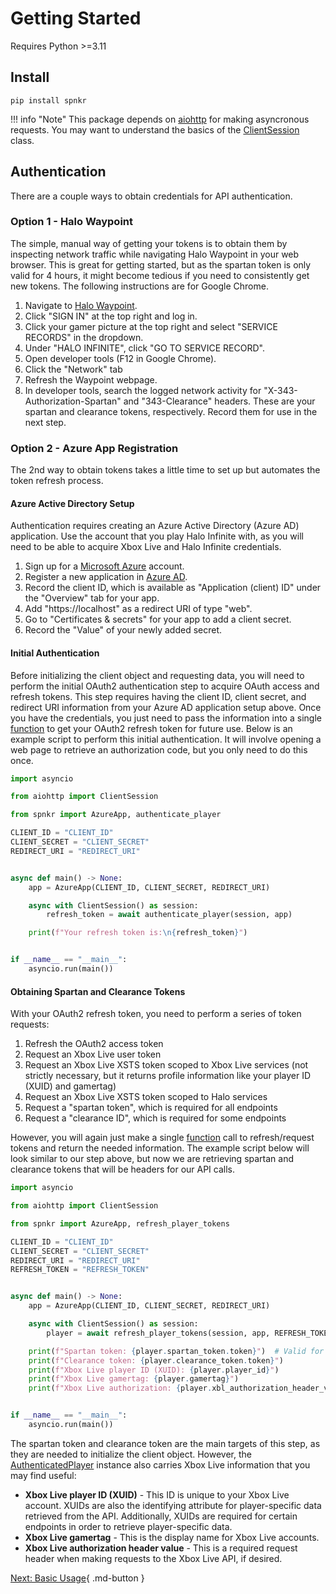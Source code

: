 # Getting Started

Requires Python >=3.11

## Install

```shell
pip install spnkr
```

!!! info "Note"
    This package depends on [aiohttp](https://docs.aiohttp.org/en/stable/) for making asyncronous requests. You may want to understand the basics of the [ClientSession](https://docs.aiohttp.org/en/stable/client_reference.html#client-session) class.

## Authentication

There are a couple ways to obtain credentials for API authentication.

### Option 1 - Halo Waypoint

The simple, manual way of getting your tokens is to obtain them by inspecting network traffic while navigating Halo Waypoint in your web browser. This is great for getting started, but as the spartan token is only valid for 4 hours, it might become tedious if you need to consistently get new tokens. The following instructions are for Google Chrome.

1. Navigate to [Halo Waypoint](https://www.halowaypoint.com/).
1. Click "SIGN IN" at the top right and log in.
1. Click your gamer picture at the top right and select "SERVICE RECORDS" in the dropdown.
1. Under "HALO INFINITE", click "GO TO SERVICE RECORD".
1. Open developer tools (F12 in Google Chrome).
1. Click the "Network" tab
1. Refresh the Waypoint webpage.
1. In developer tools, search the logged network activity for "X-343-Authorization-Spartan" and "343-Clearance" headers. These are your spartan and clearance tokens, respectively. Record them for use in the next step.

### Option 2 - Azure App Registration

The 2nd way to obtain tokens takes a little time to set up but automates the token refresh process.

#### Azure Active Directory Setup

Authentication requires creating an Azure Active Directory (Azure AD) application. Use the account that you play Halo Infinite with, as you will need to be able to acquire Xbox Live and Halo Infinite credentials.

1. Sign up for a [Microsoft Azure](https://azure.microsoft.com/en-us) account.
1. Register a new application in [Azure AD](https://portal.azure.com/#blade/Microsoft_AAD_RegisteredApps/ApplicationsListBlade).
1. Record the client ID, which is available as "Application (client) ID" under the "Overview" tab for your app.
1. Add "https://localhost" as a redirect URI of type "web".
1. Go to "Certificates & secrets" for your app to add a client secret.
1. Record the "Value" of your newly added secret.

#### Initial Authentication

Before initializing the client object and requesting data, you will need to perform the initial OAuth2 authentication step to acquire OAuth access and refresh tokens. This step requires having the client ID, client secret, and redirect URI information from your Azure AD application setup above. Once you have the credentials, you just need to pass the information into a single [function](reference/authentication.md#spnkr.auth.core.authenticate_player) to get your OAuth2 refresh token for future use. Below is an example script to perform this initial authentication. It will involve opening a web page to retrieve an authorization code, but you only need to do this once.

```python
import asyncio

from aiohttp import ClientSession

from spnkr import AzureApp, authenticate_player

CLIENT_ID = "CLIENT_ID"
CLIENT_SECRET = "CLIENT_SECRET"
REDIRECT_URI = "REDIRECT_URI"


async def main() -> None:
    app = AzureApp(CLIENT_ID, CLIENT_SECRET, REDIRECT_URI)

    async with ClientSession() as session:
        refresh_token = await authenticate_player(session, app)

    print(f"Your refresh token is:\n{refresh_token}")


if __name__ == "__main__":
    asyncio.run(main())
```

#### Obtaining Spartan and Clearance Tokens

With your OAuth2 refresh token, you need to perform a series of token requests:

1. Refresh the OAuth2 access token
1. Request an Xbox Live user token
1. Request an Xbox Live XSTS token scoped to Xbox Live services (not strictly necessary, but it returns profile information like your player ID (XUID) and gamertag)
1. Request an Xbox Live XSTS token scoped to Halo services
1. Request a "spartan token", which is required for all endpoints
1. Request a "clearance ID", which is required for some endpoints

However, you will again just make a single [function](reference/authentication.md#spnkr.auth.core.refresh_player_tokens) call to refresh/request tokens and return the needed information. The example script below will look similar to our step above, but now we are retrieving spartan and clearance tokens that will be headers for our API calls.

```python
import asyncio

from aiohttp import ClientSession

from spnkr import AzureApp, refresh_player_tokens

CLIENT_ID = "CLIENT_ID"
CLIENT_SECRET = "CLIENT_SECRET"
REDIRECT_URI = "REDIRECT_URI"
REFRESH_TOKEN = "REFRESH_TOKEN"


async def main() -> None:
    app = AzureApp(CLIENT_ID, CLIENT_SECRET, REDIRECT_URI)

    async with ClientSession() as session:
        player = await refresh_player_tokens(session, app, REFRESH_TOKEN)

    print(f"Spartan token: {player.spartan_token.token}")  # Valid for 4 hours.
    print(f"Clearance token: {player.clearance_token.token}")
    print(f"Xbox Live player ID (XUID): {player.player_id}")
    print(f"Xbox Live gamertag: {player.gamertag}")
    print(f"Xbox Live authorization: {player.xbl_authorization_header_value}")


if __name__ == "__main__":
    asyncio.run(main())
```

The spartan token and clearance token are the main targets of this step, as they are needed to initialize the client object. However, the [AuthenticatedPlayer](reference/authentication.md#spnkr.auth.player.AuthenticatedPlayer) instance also carries Xbox Live information that you may find useful:

- **Xbox Live player ID (XUID)** - This ID is unique to your Xbox Live account. XUIDs are also the identifying attribute for player-specific data retrieved from the API. Additionally, XUIDs are required for certain endpoints in order to retrieve player-specific data.
- **Xbox Live gamertag** - This is the display name for Xbox Live accounts.
- **Xbox Live authorization header value** - This is a required request header when making requests to the Xbox Live API, if desired.

[Next: Basic Usage](basic-usage.md){ .md-button }